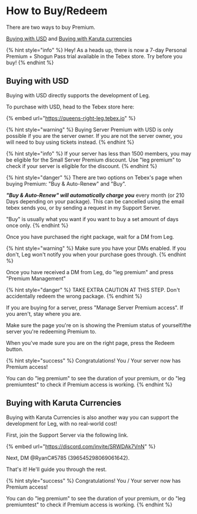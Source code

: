 # How to Buy/Redeem

There are two ways to buy Premium.

[Buying with USD](https://ryan-46.gitbook.io/queens-right-leg/boring-stuff/premium-access/buying-premium#buying-with-usd) and [Buying with Karuta currencies](how-to-buy.md#buying-with-tickets)

{% hint style="info" %}
Hey! As a heads up, there is now a 7-day Personal Premium + Shogun Pass trial available in the Tebex store. Try before you buy!
{% endhint %}

## Buying with USD

Buying with USD directly supports the development of Leg.&#x20;

To purchase with USD, head to the Tebex store here:

{% embed url="https://queens-right-leg.tebex.io" %}

{% hint style="warning" %}
Buying Server Premium with USD is only possible if you are the server owner. If you are not the server owner, you will need to buy using tickets instead.
{% endhint %}

{% hint style="info" %}
If your server has less than 1500 members, you may be eligible for the Small Server Premium discount. Use "leg premium" to check if your server is eligible for the discount.
{% endhint %}

{% hint style="danger" %}
There are two options on Tebex's page when buying Premium: "Buy & Auto-Renew" and "Buy".

_**"Buy & Auto-Renew" will automatically charge you**_ every month (or 210 Days depending on your package). This can be cancelled using the email tebex sends you, or by sending a request in my Support Server.

"Buy" is usually what you want if you want to buy a set amount of days once only.
{% endhint %}

Once you have purchased the right package, wait for a DM from Leg.

{% hint style="warning" %}
Make sure you have your DMs enabled. If you don't, Leg won't notify you when your purchase goes through.
{% endhint %}

Once you have received a DM from Leg, do "leg premium" and press "Premium Management"

{% hint style="danger" %}
TAKE EXTRA CAUTION AT THIS STEP. Don't accidentally redeem the wrong package.
{% endhint %}

If you are buying for a server, press "Manage Server Premium access". If you aren't, stay where you are.

Make sure the page you're on is showing the Premium status of yourself/the server you're redeeming Premium to.

When you've made sure you are on the right page, press the Redeem button.

{% hint style="success" %}
Congratulations! You / Your server now has Premium access!

You can do "leg premium" to see the duration of your premium, or do "leg premiumtest" to check if Premium access is working.
{% endhint %}

## Buying with Karuta Currencies

Buying with Karuta Currencies is also another way you can support the development for Leg, with no real-world cost!

First, join the Support Server via the following link.

{% embed url="https://discord.com/invite/SRWDAk7VnN" %}

Next, DM @RyanC#5785 (396545298069061642).

That's it! He'll guide you through the rest.

{% hint style="success" %}
Congratulations! You / Your server now has Premium access!

You can do "leg premium" to see the duration of your premium, or do "leg premiumtest" to check if Premium access is working.
{% endhint %}
